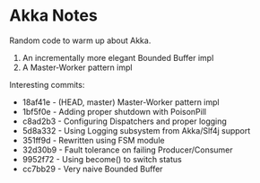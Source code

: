 # Akka Notes

Random code to warm up about Akka.

1. An incrementally more elegant Bounded Buffer impl
2. A Master-Worker pattern impl

Interesting commits:

* 18af41e - (HEAD, master) Master-Worker pattern impl
* 1bf5f0e - Adding proper shutdown with PoisonPill
* c8ad2b3 - Configuring Dispatchers and proper logging
* 5d8a332 - Using Logging subsystem from Akka/Slf4j support
* 351ff9d - Rewritten using FSM module
* 32d30b9 - Fault tolerance on failing Producer/Consumer
* 9952f72 - Using become() to switch status
* cc7bb29 - Very naive Bounded Buffer
